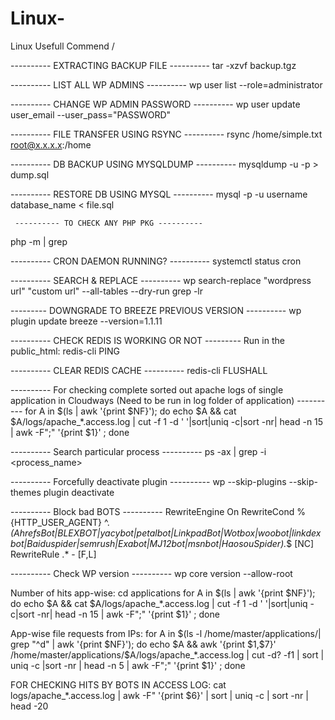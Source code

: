# Linux-
Linux Usefull Commend /

---------- EXTRACTING BACKUP FILE ----------
tar -xzvf backup.tgz

---------- LIST ALL WP ADMINS ----------
wp user list --role=administrator

---------- CHANGE WP ADMIN PASSWORD ----------
wp user update user_email --user_pass="PASSWORD"

---------- FILE TRANSFER USING RSYNC ----------
rsync /home/simple.txt root@x.x.x.x:/home

---------- DB BACKUP USING MYSQLDUMP ----------
mysqldump -u <dbname> -p <dbname> > dump.sql
  
  ---------- RESTORE DB USING MYSQL ----------
mysql -p -u username database_name < file.sql

                                             
     ---------- TO CHECK ANY PHP PKG ----------
php -m | grep <pkg-name>
  
---------- CRON DAEMON RUNNING? ----------
systemctl status cron
  
---------- SEARCH & REPLACE ----------
wp search-replace "wordpress url" "custom url" --all-tables --dry-run
grep -lr <old-url>
  
--------- DOWNGRADE TO BREEZE PREVIOUS VERSION ----------
wp plugin update breeze --version=1.1.11
  
---------- CHECK REDIS IS WORKING OR NOT ---------
Run in the public_html:
redis-cli PING
  
  
---------- CLEAR REDIS CACHE ----------
redis-cli FLUSHALL
  
---------- For checking complete sorted out apache logs of single application in Cloudways (Need to be run in log folder of application) ----------
for A in $(ls | awk '{print $NF}'); do echo $A && cat $A/logs/apache_*.access.log | cut -f 1 -d ' '|sort|uniq -c|sort -nr| head -n 15 | awk -F";" '{print $1}' ; done

  
  ---------- Search particular process ----------
ps -ax  | grep -i <process_name>
  
 ---------- Forcefully deactivate plugin ----------
wp --skip-plugins --skip-themes plugin deactivate <plugin>
  
 
---------- Block bad BOTS ----------
RewriteEngine On
RewriteCond %{HTTP_USER_AGENT} ^.*(AhrefsBot|BLEXBOT|yacybot|petalbot|LinkpadBot|Wotbox|woobot|linkdexbot|Baiduspider|semrush|Exabot|MJ12bot|msnbot|HaosouSpider).*$ [NC]
RewriteRule .* - [F,L]
  
  
---------- Check WP version ----------
wp core version --allow-root
  
Number of hits app-wise:
cd applications
for A in $(ls | awk '{print $NF}'); do echo $A && cat $A/logs/apache_*.access.log | cut -f 1 -d ' '|sort|uniq -c|sort -nr| head -n 15 | awk -F";" '{print $1}' ; done
  
  
 App-wise file requests from IPs:
for A in $(ls -l /home/master/applications/| grep "^d" | awk '{print $NF}'); do echo $A && awk '{print $1,$7}' /home/master/applications/$A/logs/apache_*.access.log | cut -d? -f1 | sort | uniq -c |sort -nr | head -n 5 | awk -F";" '{print $1}' ; done
  
  
 FOR CHECKING HITS BY BOTS IN ACCESS LOG:
cat logs/apache_*.access.log | awk -F\" '{print $6}' | sort | uniq -c | sort -nr | head -20
  
  
  
 
  

